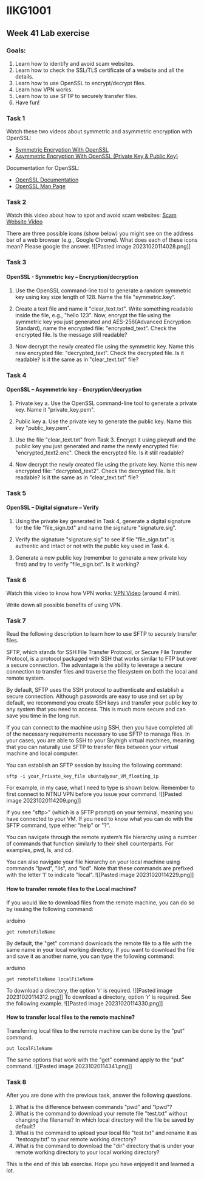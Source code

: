 # IIKG1001

## Week 41 Lab exercise

### Goals:

1. Learn how to identify and avoid scam websites.
2. Learn how to check the SSL/TLS certificate of a website and all the details.
3. Learn how to use OpenSSL to encrypt/decrypt files.
4. Learn how VPN works.
5. Learn how to use SFTP to securely transfer files.
6. Have fun!

### Task 1

Watch these two videos about symmetric and asymmetric encryption with OpenSSL:

- [Symmetric Encryption With OpenSSL](https://www.youtube.com/watch?v=J9TzPneXgkQ&t=53s)
- [Asymmetric Encryption With OpenSSL (Private Key & Public Key)](https://www.youtube.com/watch?v=1jE_UOiFAVw)

Documentation for OpenSSL:

- [OpenSSL Documentation](https://www.openssl.org/docs/man3.1/man1/openssl.html)
- [OpenSSL Man Page](https://www.openssl.org/docs/man3.1/man1/)

### Task 2

Watch this video about how to spot and avoid scam websites: [Scam Website Video](https://www.youtube.com/watch?v=KAbp_ajsCco)

There are three possible icons (show below) you might see on the address bar of a web browser (e.g., Google Chrome). What does each of these icons mean? Please google the answer.
![[Pasted image 20231020114028.png]]

### Task 3

#### OpenSSL - Symmetric key – Encryption/decryption

1. Use the OpenSSL command-line tool to generate a random symmetric key using key size length of 128. Name the file "symmetric.key".
    
2. Create a text file and name it "clear_text.txt". Write something readable inside the file, e.g., "hello 123". Now, encrypt the file using the symmetric key you just generated and AES-256(Advanced Encryption Standard), name the encrypted file: "encrypted_text". Check the encrypted file. Is the message still readable?
    
3. Now decrypt the newly created file using the symmetric key. Name this new encrypted file: "decrypted_text". Check the decrypted file. Is it readable? Is it the same as in "clear_text.txt" file?
    

### Task 4

#### OpenSSL – Asymmetric key – Encryption/decryption

1. Private key a. Use the OpenSSL command-line tool to generate a private key. Name it "private_key.pem".
    
2. Public key a. Use the private key to generate the public key. Name this key "public_key.pem".
    
3. Use the file "clear_text.txt" from Task 3. Encrypt it using pkeyutl and the public key you just generated and name the newly encrypted file: "encrypted_text2.enc". Check the encrypted file. Is it still readable?
    
4. Now decrypt the newly created file using the private key. Name this new encrypted file: "decrypted_text2". Check the decrypted file. Is it readable? Is it the same as in "clear_text.txt" file?
    

### Task 5

#### OpenSSL – Digital signature – Verify

1. Using the private key generated in Task 4, generate a digital signature for the file "file_sign.txt" and name the signature "signature.sig".
    
2. Verify the signature "signature.sig" to see if file "file_sign.txt" is authentic and intact or not with the public key used in Task 4.
    
3. Generate a new public key (remember to generate a new private key first) and try to verify "file_sign.txt". Is it working?
    

### Task 6

Watch this video to know how VPN works: [VPN Video](https://www.youtube.com/watch?v=_wQTRMBAvzg) (around 4 min).

Write down all possible benefits of using VPN.

### Task 7

Read the following description to learn how to use SFTP to securely transfer files.

SFTP, which stands for SSH File Transfer Protocol, or Secure File Transfer Protocol, is a protocol packaged with SSH that works similar to FTP but over a secure connection. The advantage is the ability to leverage a secure connection to transfer files and traverse the filesystem on both the local and remote system.

By default, SFTP uses the SSH protocol to authenticate and establish a secure connection. Although passwords are easy to use and set up by default, we recommend you create SSH keys and transfer your public key to any system that you need to access. This is much more secure and can save you time in the long run.

If you can connect to the machine using SSH, then you have completed all of the necessary requirements necessary to use SFTP to manage files. In your cases, you are able to SSH to your Skyhigh virtual machines, meaning that you can naturally use SFTP to transfer files between your virtual machine and local computer.

You can establish an SFTP session by issuing the following command:

`sftp -i your_Private_key_file ubuntu@your_VM_floating_ip`

For example, in my case, what I need to type is shown below. Remember to first connect to NTNU VPN before you issue your command.
![[Pasted image 20231020114209.png]]

If you see "sftp>" (which is a SFTP prompt) on your terminal, meaning you have connected to your VM. If you need to know what you can do with the SFTP command, type either "help" or "?".

You can navigate through the remote system’s file hierarchy using a number of commands that function similarly to their shell counterparts. For examples, pwd, ls, and cd.

You can also navigate your file hierarchy on your local machine using commands "lpwd", "lls", and "lcd". Note that these commands are prefixed with the letter 'l' to indicate "local".
![[Pasted image 20231020114229.png]]

#### How to transfer remote files to the Local machine?

If you would like to download files from the remote machine, you can do so by issuing the following command:

arduino

`get remoteFileName`

By default, the "get" command downloads the remote file to a file with the same name in your local working directory. If you want to download the file and save it as another name, you can type the following command:

arduino

`get remoteFileName localFileName`

To download a directory, the option 'r' is required.
![[Pasted image 20231020114312.png]]
To download a directory, option ‘r’ is required. See the following example.
![[Pasted image 20231020114330.png]]
#### How to transfer local files to the remote machine?

Transferring local files to the remote machine can be done by the "put" command.

`put localFileName`

The same options that work with the "get" command apply to the "put" command.
![[Pasted image 20231020114341.png]]

### Task 8

After you are done with the previous task, answer the following questions.

1. What is the difference between commands "pwd" and "lpwd"?
2. What is the command to download your remote file "test.txt" without changing the filename? In which local directory will the file be saved by default?
3. What is the command to upload your local file "test.txt" and rename it as "testcopy.txt" to your remote working directory?
4. What is the command to download the "dir" directory that is under your remote working directory to your local working directory?

This is the end of this lab exercise. Hope you have enjoyed it and learned a lot.